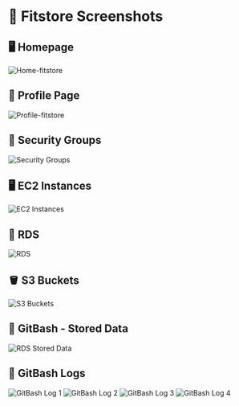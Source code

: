 <!DOCTYPE html>
<html lang="en">
<head>
  <meta charset="UTF-8" />
  <title>Fitstore Screenshots</title>
</head>
<body>
  <h1>📸 Fitstore Screenshots</h1>

  <section>
    <h2>🖥️ Homepage</h2>
    <img src="https://github.com/user-attachments/assets/eb6fd263-8690-4403-a8d3-46b751f8d753" alt="Home-fitstore" />
  </section>

  <section>
    <h2>👤 Profile Page</h2>
    <img src="https://github.com/user-attachments/assets/beff7ee1-3f9e-4304-9473-e398c7ba4f5e" alt="Profile-fitstore" />
  </section>

  <section>
    <h2>🔐 Security Groups</h2>
    <img src="https://github.com/user-attachments/assets/302ad40c-3a06-43fb-88d5-640361e45c15" alt="Security Groups" />
  </section>

  <section>
    <h2>🖥️ EC2 Instances</h2>
    <img src="https://github.com/user-attachments/assets/19099d5c-489b-4d1b-8dea-c2c8410786e6" alt="EC2 Instances" />
  </section>

  <section>
    <h2>💾 RDS</h2>
    <img src="https://github.com/user-attachments/assets/d0e827f5-381f-4862-95e0-849af85339f1" alt="RDS" />
  </section>

  <section>
    <h2>🪣 S3 Buckets</h2>
    <img src="https://github.com/user-attachments/assets/933ad3f1-35ff-46f5-b651-d165dc213fcd" alt="S3 Buckets" />
  </section>

  <section>
    <h2>📂 GitBash - Stored Data</h2>
    <img src="https://github.com/user-attachments/assets/db03631d-c927-4296-b150-ceae8c167735" alt="RDS Stored Data" />
  </section>

  <section>
    <h2>📂 GitBash Logs</h2>
    <img src="https://github.com/user-attachments/assets/77439e97-4bcd-44e6-8ff9-785b44d69acd" alt="GitBash Log 1" />
    <img src="https://github.com/user-attachments/assets/e9a969f3-15a0-45e4-b9cb-52b2160b80a3" alt="GitBash Log 2" />
    <img src="https://github.com/user-attachments/assets/f727d2ba-0e5f-47c8-b019-ae91934bb1df" alt="GitBash Log 3" />
    <img src="https://github.com/user-attachments/assets/d619892a-9e91-49f1-831f-04418a63e4d6" alt="GitBash Log 4" />
  </section>

